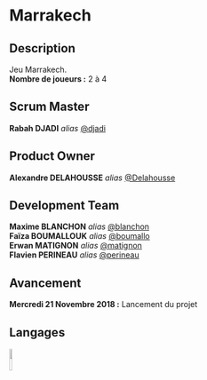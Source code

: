# Marrakech 
## Description
Jeu Marrakech.  
**Nombre de joueurs :** 2 à 4

## Scrum Master
**Rabah DJADI** _alias_ [@djadi](https://dwarves.iut-fbleau.fr/git/djadi)  

## Product Owner  
**Alexandre DELAHOUSSE** _alias_ [@Delahousse](https://dwarves.iut-fbleau.fr/git/delahous)  

## Development Team
**Maxime BLANCHON** _alias_ [@blanchon](https://dwarves.iut-fbleau.fr/git/blanchon)  
**Faïza BOUMALLOUK** _alias_ [@boumallo](https://dwarves.iut-fbleau.fr/git/boumallo)     
**Erwan MATIGNON** _alias_ [@matignon](https://dwarves.iut-fbleau.fr/git/matignon)  
**Flavien PERINEAU** _alias_ [@perineau](https://dwarves.iut-fbleau.fr/git/perineau)  

## Avancement
**Mercredi 21 Novembre 2018 :** Lancement du projet 

## Langages
[<img src="https://camo.githubusercontent.com/0fb6c3a56d588875bbab00cbc267f4ef85ea0c23/68747470733a2f2f75706c6f61642e77696b696d656469612e6f72672f77696b6970656469612f656e2f7468756d622f332f33302f4a6176615f70726f6772616d6d696e675f6c616e67756167655f6c6f676f2e7376672f33303070782d4a6176615f70726f6772616d6d696e675f6c616e67756167655f6c6f676f2e7376672e706e67" width="10%" height="10%">](https://www.java.com/)